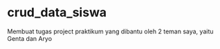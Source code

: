 # crud_data_siswa
Membuat tugas project praktikum yang dibantu oleh 2 teman saya, yaitu Genta dan Aryo
